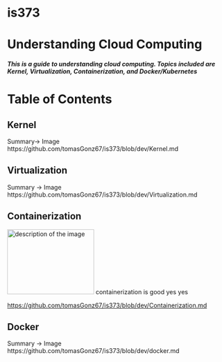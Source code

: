 # is373
<h1>Understanding Cloud Computing</h1>
<h5>This is a guide to understanding cloud computing. Topics included are Kernel, Virtualization, Containerization, and Docker/Kubernetes</h5>

<h1> Table of Contents </h1>
<h2>Kernel</h2> 
Summary-> Image
https://github.com/tomasGonz67/is373/blob/dev/Kernel.md

<h2>Virtualization</h2> 
Summary -> Image
https://github.com/tomasGonz67/is373/blob/dev/Virtualization.md



<h2>Containerization</h2>
<div>
  <img src="https://github.com/user-attachments/assets/9c69308c-ade8-4ece-b0bd-cbb0813103ce" alt="description of the image" width="200" height="150" />
  containerization is good yes yes
  
</div>

https://github.com/tomasGonz67/is373/blob/dev/Containerization.md


<h2>Docker</h2> 
Summary -> Image
https://github.com/tomasGonz67/is373/blob/dev/docker.md

